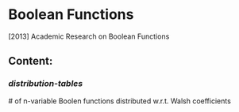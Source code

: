 # Boolean Functions
[2013] Academic Research on Boolean Functions 



## Content:

###  ___distribution-tables___

\# of n-variable Boolen functions distributed w.r.t. Walsh coefficients



